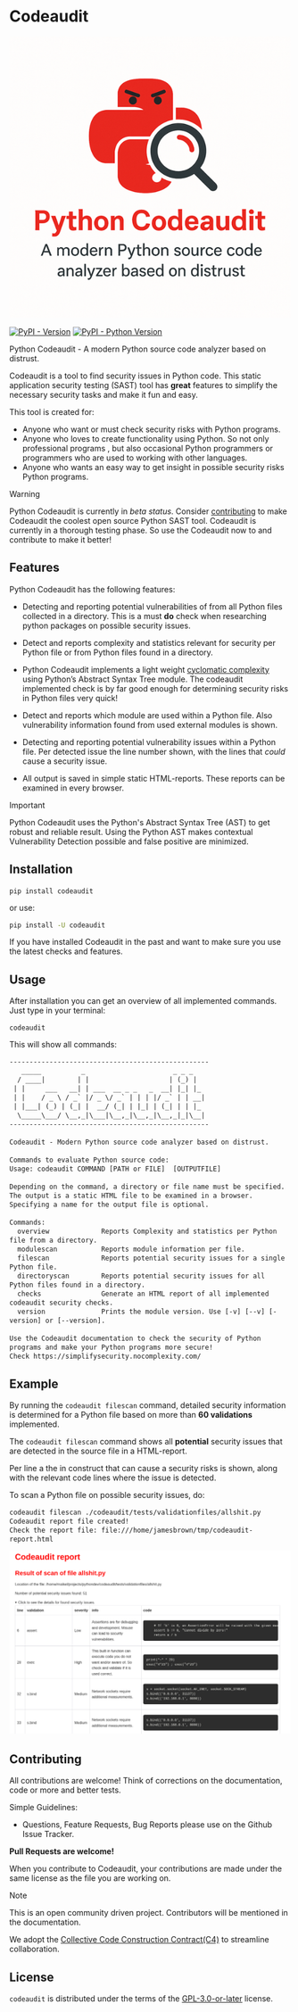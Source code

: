 # Codeaudit

![CodeauditLogo](docs/images/codeauditlogo.png)

[![PyPI - Version](https://img.shields.io/pypi/v/codeaudit.svg)](https://pypi.org/project/codeaudit)
[![PyPI - Python Version](https://img.shields.io/pypi/pyversions/codeaudit.svg)](https://pypi.org/project/codeaudit)

Python Codeaudit - A modern Python source code analyzer based on distrust.

Codeaudit is a tool to find security issues in Python code. This static application security testing (SAST) tool has **great** features to simplify the necessary security tasks and make it fun and easy. 

This tool is created for:
* Anyone who want or must check security risks with Python programs.
* Anyone who loves to create functionality using Python. So not only professional programs , but also occasional Python programmers or programmers who are used to working with other languages.
* Anyone who wants an easy way to get insight in possible security risks Python programs.


> [!WARNING]
> Python Codeaudit is currently in *beta status*. Consider [contributing](CONTRIBUTING.md) to make Codeaudit the coolest open source Python SAST tool. Codeaudit is currently in a thorough testing phase. So use the Codeaudit now to and contribute to make it better!

## Features

Python Codeaudit has the following features:

* Detecting and reporting potential vulnerabilities of from all Python files collected in a directory. This is a must **do** check when researching python packages on possible security issues.

*  Detect and reports complexity and statistics relevant for security per Python file or from Python files found in a directory. 

* Python Codeaudit implements a light weight [cyclomatic complexity](https://en.wikipedia.org/wiki/Cyclomatic_complexity) using Python’s Abstract Syntax Tree module. The codeaudit implemented check is by far good enough for determining security risks in Python files very quick!


*  Detect and reports which module are used within a Python file. Also vulnerability information found from used external modules is shown.

*  Detecting and reporting potential vulnerability issues within a Python file. Per detected issue the line number shown, with the lines that *could* cause a security issue.

* All output is saved in simple static HTML-reports. These reports can be examined in every browser. 


> [!IMPORTANT]
> Python Codeaudit uses the Python's Abstract Syntax Tree (AST) to get robust and reliable result. Using the Python AST makes contextual Vulnerability Detection possible and false positive are minimized.


## Installation

```console
pip install codeaudit
```

or use:

```bash
pip install -U codeaudit
```

If you have installed Codeaudit in the past and want to make sure you use the latest checks and features.

## Usage

After installation you can get an overview of all implemented commands. Just type in your terminal:

```text
codeaudit
```

This will show all commands:

```text
--------------------------------------------------
   _____          _                      _ _ _   
  / ____|        | |                    | (_) |  
 | |     ___   __| | ___  __ _ _   _  __| |_| |_ 
 | |    / _ \ / _` |/ _ \/ _` | | | |/ _` | | __|
 | |___| (_) | (_| |  __/ (_| | |_| | (_| | | |_ 
  \_____\___/ \__,_|\___|\__,_|\__,_|\__,_|_|\__|
--------------------------------------------------

Codeaudit - Modern Python source code analyzer based on distrust.

Commands to evaluate Python source code:
Usage: codeaudit COMMAND [PATH or FILE]  [OUTPUTFILE] 

Depending on the command, a directory or file name must be specified. The output is a static HTML file to be examined in a browser. Specifying a name for the output file is optional.

Commands:
  overview             Reports Complexity and statistics per Python file from a directory.
  modulescan           Reports module information per file.
  filescan             Reports potential security issues for a single Python file.
  directoryscan        Reports potential security issues for all Python files found in a directory.
  checks               Generate an HTML report of all implemented codeaudit security checks.
  version              Prints the module version. Use [-v] [--v] [-version] or [--version].

Use the Codeaudit documentation to check the security of Python programs and make your Python programs more secure!
Check https://simplifysecurity.nocomplexity.com/ 
```

## Example

By running the `codeaudit filescan` command, detailed security information is determined for a Python file based on more than **60 validations** implemented. 

The `codeaudit filescan` command shows all **potential** security issues that are detected in the source file in a HTML-report.

Per line a the in construct that can cause a security risks is shown, along with the relevant code lines where the issue is detected.

To scan a Python file on possible security issues, do:

```
codeaudit filescan ./codeaudit/tests/validationfiles/allshit.py 
Codeaudit report file created!
Check the report file: file:///home/jamesbrown/tmp/codeaudit-report.html
```

![Example view of filescan report](filescan.png)


## Contributing

All contributions are welcome! Think of corrections on the documentation, code or more and better tests.

Simple Guidelines:

* Questions, Feature Requests, Bug Reports please use on the Github Issue Tracker.

**Pull Requests are welcome!** 

When you contribute to Codeaudit, your contributions are made under the same license as the file you are working on. 


> [!NOTE]
> This is an open community driven project. Contributors will be mentioned in the documentation.

We adopt the [Collective Code Construction Contract(C4)](https://rfc.zeromq.org/spec/42/) to streamline collaboration.

## License


`codeaudit` is distributed under the terms of the [GPL-3.0-or-later](https://spdx.org/licenses/GPL-3.0-or-later.html) license.



